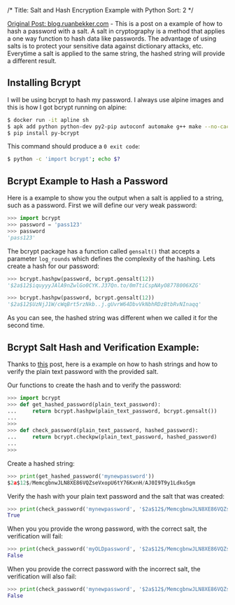 /*
Title: Salt and Hash Encryption Example with Python
Sort: 2
*/


[Original Post: blog.ruanbekker.com](https://blog.ruanbekker.com/blog/2018/07/04/salt-and-hash-example-using-python-with-bcrypt-on-alpine/) - This is a post on a example of how to hash a password with a salt. A salt in cryptography is a method that applies a one way function to hash data like passwords. The advantage of using salts is to protect your sensitive data against dictionary attacks, etc. Everytime a salt is applied to the same string, the hashed string will provide a different result.

## Installing Bcrypt

I will be using bcrypt to hash my password. I always use alpine images and this is how I got bcrypt running on alpine:

```bash
$ docker run -it apline sh
$ apk add python python-dev py2-pip autoconf automake g++ make --no-cache
$ pip install py-bcrypt
```

This command should produce a `0 exit code`:

```bash
$ python -c 'import bcrypt'; echo $?
```

## Bcrypt Example to Hash a Password

Here is a example to show you the output when a salt is applied to a string, such as a password. First we will define our very weak password:

```python
>>> import bcrypt
>>> password = 'pass123'
>>> password
'pass123'
```

The bcrypt package has a function called `gensalt()` that accepts a parameter `log_rounds` which defines the complexity of the hashing. Lets create a hash for our password:

```python
>>> bcrypt.hashpw(password, bcrypt.gensalt(12))
'$2a$12$iquyyyJAlA9nZwlGo0CYK.J37Qn.to/0mTtiCspNAyO8778006XZG'

>>> bcrypt.hashpw(password, bcrypt.gensalt(12))
'$2a$12$UzNjJ1W/cWqBrt5rzNkb..j.gUvrW64DbvVkNbhRDzBtbRvNInaqq'
```

As you can see, the hashed string was different when we called it for the second time.

## Bcrypt Salt Hash and Verification Example:

Thanks to [this](https://stackoverflow.com/questions/9594125/salt-and-hash-a-password-in-python) post, here is a example on how to hash strings and how to verify the plain text password with the provided salt.

Our functions to create the hash and to verify the password:

```python
>>> import bcrypt
>>> def get_hashed_password(plain_text_password):
...     return bcrypt.hashpw(plain_text_password, bcrypt.gensalt())
...
>>>
>>> def check_password(plain_text_password, hashed_password):
...     return bcrypt.checkpw(plain_text_password, hashed_password)
...
>>>
```

Create a hashed string:

```python
>>> print(get_hashed_password('mynewpassword'))
$2a$12$/MemcgbnwJLN8XE86VQZseVxopU6tY76KxnH/AJ0I9T9y1Ldko5gm
```

Verify the hash with your plain text password and the salt that was created:

```python
>>> print(check_password('mynewpassword', '$2a$12$/MemcgbnwJLN8XE86VQZseVxopU6tY76KxnH/AJ0I9T9y1Ldko5gm'))
True
```

When you you provide the wrong password, with the correct salt, the verification will fail:

```python
>>> print(check_password('myOLDpassword', '$2a$12$/MemcgbnwJLN8XE86VQZseVxopU6tY76KxnH/AJ0I9T9y1Ldko5gm'))
False
```

When you provide the correct password with the incorrect salt, the verification will also fail:

```python
>>> print(check_password('mynewpassword', '$2a$12$/MemcgbnwJLN8XE86VQZseVxopU6tY76KxnH/AJ0I9T9y1Ldko5gmX'))
False
```
